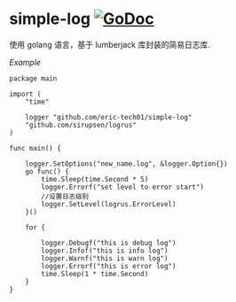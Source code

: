 # simple-log [![GoDoc](https://pkg.go.dev/badge/github.com/eric-tech01/simple-log)](https://pkg.go.dev/github.com/eric-tech01/simple-log@v1.0.2)

使用 golang 语言，基于 lumberjack 库封装的简易日志库.

*Example*
```
package main

import (
	"time"

	logger "github.com/eric-tech01/simple-log"
	"github.com/sirupsen/logrus"
)

func main() {

	logger.SetOptions("new_name.log", &logger.Option{})
	go func() {
		time.Sleep(time.Second * 5)
		logger.Errorf("set level to error start")
		//设置日志级别
		logger.SetLevel(logrus.ErrorLevel)
	}()

	for {

		logger.Debugf("this is debug log")
		logger.Infof("this is info log")
		logger.Warnf("this is warn log")
		logger.Errorf("this is error log")
		time.Sleep(1 * time.Second)
	}
}
```
